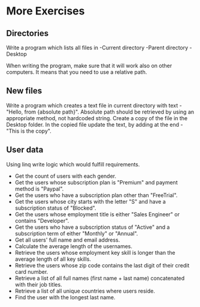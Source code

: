 # More Exercises

## Directories
Write a program which lists all files in 
-Current directory
-Parent directory
-Desktop

When writing the program, make sure that it will work also on other computers. It means that you need to use a relative path.

## New files
Write a program which creates a text file in current directory with text - "Hello, from {absolute path}". 
Absolute path should be retrieved by using an appropriate method, not hardcoded string. 
Create a copy of the file in the Desktop folder. In the copied file update the text, by adding at the end - "This is the copy".

## User data
Using linq write logic which would fulfill requirements.

- Get the count of users with each gender.
- Get the users whose subscription plan is "Premium" and payment method is "Paypal".
- Get the users who have a subscription plan other than "FreeTrial".
- Get the users whose city starts with the letter "S" and have a subscription status of "Blocked".
- Get the users whose employment title is either "Sales Engineer" or contains "Developer".
- Get the users who have a subscription status of "Active" and a subscription term of either "Monthly" or "Annual".
- Get all users' full name and email address.
- Calculate the average length of the usernames.
- Retrieve the users whose employment key skill is longer than the average length of all key skills.
- Retrieve the users whose zip code contains the last digit of their credit card number.
- Retrieve a list of all full names (first name + last name) concatenated with their job titles.
- Retrieve a list of all unique countries where users reside.
- Find the user with the longest last name.